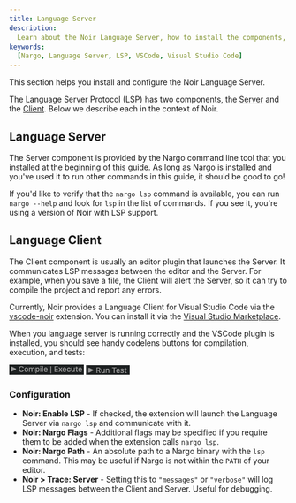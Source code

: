 ```yaml
---
title: Language Server
description:
  Learn about the Noir Language Server, how to install the components, and configuration that may be required.
keywords:
  [Nargo, Language Server, LSP, VSCode, Visual Studio Code]
---
```


This section helps you install and configure the Noir Language Server.

The Language Server Protocol (LSP) has two components, the [Server](#language-server) and the [Client](#language-client). Below we describe each in the context of Noir.

## Language Server

The Server component is provided by the Nargo command line tool that you installed at the beginning of this guide.
As long as Nargo is installed and you've used it to run other commands in this guide, it should be good to go!

If you'd like to verify that the `nargo lsp` command is available, you can run `nargo --help` and look for `lsp` in the list of commands. If you see it, you're using a version of Noir with LSP support.

## Language Client

The Client component is usually an editor plugin that launches the Server. It communicates LSP messages between the editor and the Server. For example, when you save a file, the Client will alert the Server, so it can try to compile the project and report any errors.

Currently, Noir provides a Language Client for Visual Studio Code via the [vscode-noir](https://github.com/noir-lang/vscode-noir) extension. You can install it via the [Visual Studio Marketplace](https://marketplace.visualstudio.com/items?itemName=noir-lang.vscode-noir).

When you language server is running correctly and the VSCode plugin is installed, you should see handy codelens buttons for compilation, execution, and tests:

![Compile and Execute](./../../static/img/codelens_compile_execute.png)
![Run test](../../static/img/codelens_run_test.png)

### Configuration

* __Noir: Enable LSP__ - If checked, the extension will launch the Language Server via `nargo lsp` and communicate with it.
* __Noir: Nargo Flags__ - Additional flags may be specified if you require them to be added when the extension calls `nargo lsp`.
* __Noir: Nargo Path__ - An absolute path to a Nargo binary with the `lsp` command. This may be useful if Nargo is not within the `PATH` of your editor.
* __Noir > Trace: Server__ - Setting this to `"messages"` or `"verbose"` will log LSP messages between the Client and Server. Useful for debugging.
